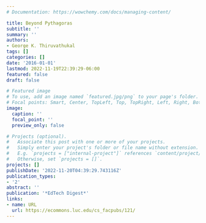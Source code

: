 ```yaml
---
# Documentation: https://wowchemy.com/docs/managing-content/

title: Beyond Pythagoras
subtitle: ''
summary: ''
authors:
- George K. Thiruvathukal
tags: []
categories: []
date: '2016-01-01'
lastmod: 2022-11-19T22:39:29-06:00
featured: false
draft: false

# Featured image
# To use, add an image named `featured.jpg/png` to your page's folder.
# Focal points: Smart, Center, TopLeft, Top, TopRight, Left, Right, BottomLeft, Bottom, BottomRight.
image:
  caption: ''
  focal_point: ''
  preview_only: false

# Projects (optional).
#   Associate this post with one or more of your projects.
#   Simply enter your project's folder or file name without extension.
#   E.g. `projects = ["internal-project"]` references `content/project/deep-learning/index.md`.
#   Otherwise, set `projects = []`.
projects: []
publishDate: '2022-11-20T04:39:29.743116Z'
publication_types:
- '2'
abstract: ''
publication: '*EdTech Digest*'
links:
- name: URL
  url: https://ecommons.luc.edu/cs_facpubs/121/
---
```

